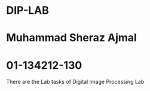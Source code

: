# DIP-LAB
# Muhammad Sheraz Ajmal
# 01-134212-130

There are the Lab tasks of Digital Image Processing Lab
